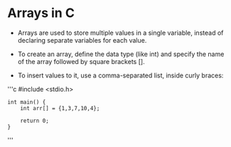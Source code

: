 # Arrays in C

- Arrays are used to store multiple values in a single variable, instead of declaring separate variables for each value.

- To create an array, define the data type (like int) and specify the name of the array followed by square brackets [].

- To insert values to it, use a comma-separated list, inside curly braces:

'''c
    #include <stdio.h>

    int main() {
        int arr[] = {1,3,7,10,4};
        
        return 0;
    }
'''
